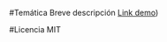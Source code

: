 #Temática
Breve descripción
[Link demo](https://replit.com/@Marie-Stephani1/Trivia-Marie-Flores))

#Licencia
MIT

